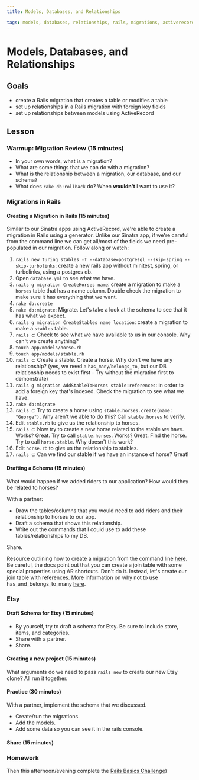 ```yaml
---
title: Models, Databases, and Relationships

tags: models, databases, relationships, rails, migrations, activerecord
---
```


# Models, Databases, and Relationships

## Goals

* create a Rails migration that creates a table or modifies a table
* set up relationships in a Rails migration with foreign key fields
* set up relationships between models using ActiveRecord

## Lesson

### Warmup: Migration Review (15 minutes)

* In your own words, what is a migration?
* What are some things that we can do with a migration?
* What is the relationship between a migration, our database, and our schema?
* What does `rake db:rollback` do? When **wouldn't** I want to use it?

### Migrations in Rails

#### Creating a Migration in Rails (15 minutes)

Similar to our Sinatra apps using ActiveRecord, we're able to create a migration in Rails using a generator. Unlike our Sinatra app, if we're careful from the command line we can get all/most of the fields we need pre-populated in our migration. Follow along or watch:

1. `rails new turing_stables -T --database=postgresql --skip-spring --skip-turbolinks`: create a new rails app without minitest, spring, or turbolinks, using a postgres db.
1. Open `database.yml` to see what we have.
1. `rails g migration CreateHorses name`: create a migration to make a `horses` table that has a name column. Double check the migration to make sure it has everything that we want.
1. `rake db:create`
1. `rake db:migrate`: Migrate. Let's take a look at the schema to see that it has what we expect.
1. `rails g migration CreateStables name location`: create a migration to make a `stables` table.
1. `rails c`: Check to see what we have available to us in our console. Why can't we create anything?
1. `touch app/models/horse.rb`
1. `touch app/models/stable.rb`
1. `rails c`: Create a stable. Create a horse. Why don't we have any relationship? (yes, we need a `has_many`/`belongs_to`, but our DB relationship needs to exist first - Try without the migration first to demonstrate)
1. `rails g migration AddStableToHorses stable:references`: in order to add a foreign key that's indexed. Check the migration to see what we have.
1. `rake db:migrate`
1. `rails c`: Try to create a horse using `stable.horses.create(name: "George")`. Why aren't we able to do this? Call `stable.horses` to verify.
1. Edit `stable.rb` to give us the relationship to horses.
1. `rails c`: Now try to create a new horse related to the stable we have. Works? Great. Try to call `stable.horses`. Works? Great. Find the horse. Try to call `horse.stable`. Why doesn't this work?
1. Edit `horse.rb` to give us the relationship to stables.
1. `rails c`: Can we find our stable if we have an instance of horse? Great!

#### Drafting a Schema (15 minutes)

What would happen if we added riders to our application? How would they be related to horses?

With a partner:

* Draw the tables/columns that you would need to add riders and their relationship to horses to our app.
* Draft a schema that shows this relationship.
* Write out the commands that I could use to add these tables/relationships to my DB.

Share.

Resource outlining how to create a migration from the command line [here](http://guides.rubyonrails.org/active_record_migrations.html#creating-a-migration). Be careful, the docs point out that you can create a join table with some special properties using AR shortcuts. Don't do it. Instead, let's create our join table with references. More information on why not to use has_and_belongs_to_many [here](http://blog.flatironschool.com/why-you-dont-need-has-and-belongs-to-many/).

### Etsy

#### Draft Schema for Etsy (15 minutes)

* By yourself, try to draft a schema for Etsy. Be sure to include store, items, and categories.
* Share with a partner.
* Share.

#### Creating a new project (15 minutes)

What arguments do we need to pass `rails new` to create our new Etsy clone? All run it together.

#### Practice (30 minutes)

With a partner, implement the schema that we discussed.

* Create/run the migrations.
* Add the models.
* Add some data so you can see it in the rails console.

#### Share (15 minutes)

### Homework

Then this afternoon/evening complete the [Rails Basics Challenge](/rails_basics_challenge))
